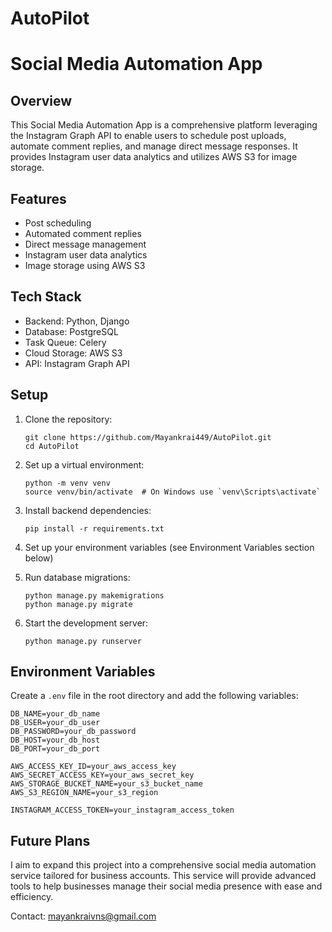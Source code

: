 # AutoPilot
# Social Media Automation App

## Overview

This Social Media Automation App is a comprehensive platform leveraging the Instagram Graph API to enable users to schedule post uploads, automate comment replies, and manage direct message responses. It provides Instagram user data analytics and utilizes AWS S3 for image storage.

## Features

- Post scheduling
- Automated comment replies
- Direct message management
- Instagram user data analytics
- Image storage using AWS S3

## Tech Stack

- Backend: Python, Django
- Database: PostgreSQL
- Task Queue: Celery
- Cloud Storage: AWS S3
- API: Instagram Graph API

## Setup

1. Clone the repository:
   ```
   git clone https://github.com/Mayankrai449/AutoPilot.git
   cd AutoPilot
   ```

2. Set up a virtual environment:
   ```
   python -m venv venv
   source venv/bin/activate  # On Windows use `venv\Scripts\activate`
   ```

3. Install backend dependencies:
   ```
   pip install -r requirements.txt
   ```

5. Set up your environment variables (see Environment Variables section below)

6. Run database migrations:
   ```
   python manage.py makemigrations
   python manage.py migrate
   ```

7. Start the development server:
   ```
   python manage.py runserver
   ```

## Environment Variables

Create a `.env` file in the root directory and add the following variables:

```
DB_NAME=your_db_name
DB_USER=your_db_user
DB_PASSWORD=your_db_password
DB_HOST=your_db_host
DB_PORT=your_db_port

AWS_ACCESS_KEY_ID=your_aws_access_key
AWS_SECRET_ACCESS_KEY=your_aws_secret_key
AWS_STORAGE_BUCKET_NAME=your_s3_bucket_name
AWS_S3_REGION_NAME=your_s3_region

INSTAGRAM_ACCESS_TOKEN=your_instagram_access_token
```
## Future Plans

I aim to expand this project into a comprehensive social media automation service tailored for business accounts. This service will provide advanced tools to help businesses manage their social media presence with ease and efficiency.

Contact: mayankraivns@gmail.com